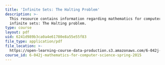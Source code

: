 ```yaml
---
title: 'Infinite Sets: The Halting Problem'
description: >-
  This resource contains information regarding mathematics for computer science,
  infinite sets: The Halting problem.
type: course
layout: pdf
uid: 6241d989b3ca0a4e61780e8a55e55f83
file_type: application/pdf
file_location: >-
  https://open-learning-course-data-production.s3.amazonaws.com/6-042j-mathematics-for-computer-science-spring-2015/6241d989b3ca0a4e61780e8a55e55f83_MIT6_042JS15_haltingproblm.pdf
course_id: 6-042j-mathematics-for-computer-science-spring-2015
---
```

